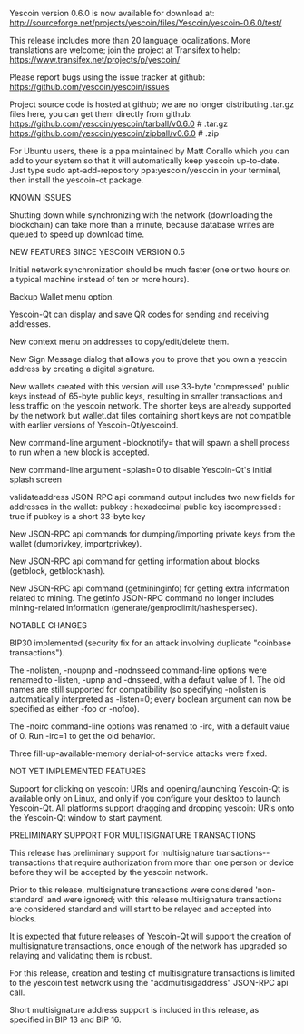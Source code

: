 Yescoin version 0.6.0 is now available for download at:
http://sourceforge.net/projects/yescoin/files/Yescoin/yescoin-0.6.0/test/

This release includes more than 20 language localizations.
More translations are welcome; join the
project at Transifex to help:
https://www.transifex.net/projects/p/yescoin/

Please report bugs using the issue tracker at github:
https://github.com/yescoin/yescoin/issues

Project source code is hosted at github; we are no longer
distributing .tar.gz files here, you can get them
directly from github:
https://github.com/yescoin/yescoin/tarball/v0.6.0  # .tar.gz
https://github.com/yescoin/yescoin/zipball/v0.6.0  # .zip

For Ubuntu users, there is a ppa maintained by Matt Corallo which
you can add to your system so that it will automatically keep
yescoin up-to-date.  Just type
sudo apt-add-repository ppa:yescoin/yescoin
in your terminal, then install the yescoin-qt package.


KNOWN ISSUES

Shutting down while synchronizing with the network
(downloading the blockchain) can take more than a minute,
because database writes are queued to speed up download
time.


NEW FEATURES SINCE YESCOIN VERSION 0.5

Initial network synchronization should be much faster
(one or two hours on a typical machine instead of ten or more
hours).

Backup Wallet menu option.

Yescoin-Qt can display and save QR codes for sending
and receiving addresses.

New context menu on addresses to copy/edit/delete them.

New Sign Message dialog that allows you to prove that you
own a yescoin address by creating a digital
signature.

New wallets created with this version will
use 33-byte 'compressed' public keys instead of
65-byte public keys, resulting in smaller
transactions and less traffic on the yescoin
network. The shorter keys are already supported
by the network but wallet.dat files containing
short keys are not compatible with earlier
versions of Yescoin-Qt/yescoind.

New command-line argument -blocknotify=<command>
that will spawn a shell process to run <command> 
when a new block is accepted.

New command-line argument -splash=0 to disable
Yescoin-Qt's initial splash screen

validateaddress JSON-RPC api command output includes
two new fields for addresses in the wallet:
pubkey : hexadecimal public key
iscompressed : true if pubkey is a short 33-byte key

New JSON-RPC api commands for dumping/importing
private keys from the wallet (dumprivkey, importprivkey).

New JSON-RPC api command for getting information about
blocks (getblock, getblockhash).

New JSON-RPC api command (getmininginfo) for getting
extra information related to mining. The getinfo
JSON-RPC command no longer includes mining-related
information (generate/genproclimit/hashespersec).



NOTABLE CHANGES

BIP30 implemented (security fix for an attack involving
duplicate "coinbase transactions").

The -nolisten, -noupnp and -nodnsseed command-line
options were renamed to -listen, -upnp and -dnsseed,
with a default value of 1. The old names are still
supported for compatibility (so specifying -nolisten
is automatically interpreted as -listen=0; every
boolean argument can now be specified as either
-foo or -nofoo).

The -noirc command-line options was renamed to
-irc, with a default value of 0. Run -irc=1 to
get the old behavior.

Three fill-up-available-memory denial-of-service
attacks were fixed.


NOT YET IMPLEMENTED FEATURES

Support for clicking on yescoin: URIs and
opening/launching Yescoin-Qt is available only on Linux,
and only if you configure your desktop to launch
Yescoin-Qt. All platforms support dragging and dropping
yescoin: URIs onto the Yescoin-Qt window to start
payment.


PRELIMINARY SUPPORT FOR MULTISIGNATURE TRANSACTIONS

This release has preliminary support for multisignature
transactions-- transactions that require authorization
from more than one person or device before they
will be accepted by the yescoin network.

Prior to this release, multisignature transactions
were considered 'non-standard' and were ignored;
with this release multisignature transactions are
considered standard and will start to be relayed
and accepted into blocks.

It is expected that future releases of Yescoin-Qt
will support the creation of multisignature transactions,
once enough of the network has upgraded so relaying
and validating them is robust.

For this release, creation and testing of multisignature
transactions is limited to the yescoin test network using
the "addmultisigaddress" JSON-RPC api call.

Short multisignature address support is included in this
release, as specified in BIP 13 and BIP 16.
